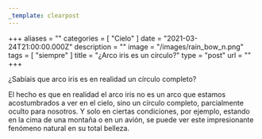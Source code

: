 ```yaml
---
_template: clearpost
---
```



+++
aliases = ""
categories = [ "Cielo" ]
date = "2021-03-24T21:00:00.000Z"
description = ""
image = "/images/rain_bow_n.png"
tags = [ "siempre" ]
title = "¿Arco iris es un círculo?"
type = "post"
url = ""
+++


¿Sabíais que arco iris es en realidad un círculo completo?  
  
El hecho es que en realidad el arco iris no es un arco que estamos acostumbrados a ver en el cielo, sino un círculo completo, parcialmente oculto para nosotros. Y solo en ciertas condiciones, por ejemplo, estando en la cima de una montaña o en un avión, se puede ver este impresionante fenómeno natural en su total belleza.
